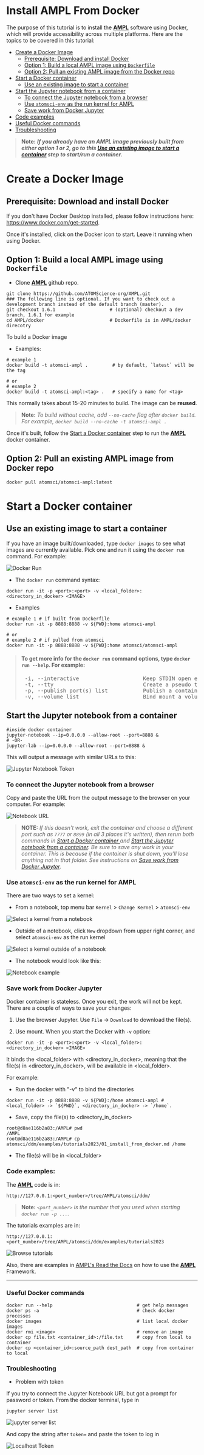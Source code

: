 # Install AMPL From Docker

The purpose of this tutorial is to install the **[AMPL](https://github.com/ATOMScience-org/AMPL)** software using Docker, which will provide accessibility across multiple platforms. Here are the topics to be covered in this tutorial:

* [Create a Docker Image](#create-a-docker-image)
   * [Prerequisite: Download and install Docker](#prerequisite-download-and-install-docker) 
   * [Option 1: Build a local AMPL image using `Dockerfile`](#option-1-build-a-local-ampl-image-using-dockerfile)
   * [Option 2: Pull an existing AMPL image from the Docker repo](#option-2-pull-an-existing-ampl-image-from-docker-repo)
* [Start a Docker container](#start-a-docker-container)
   * [Use an existing image to start a container](#use-an-existing-image-to-start-a-container)
* [Start the Jupyter notebook from a container](#start-the-jupyter-notebook-from-a-container)
   * [To connect the Jupyter notebook from a browser](#to-connect-the-jupyter-notebook-from-a-browser)
   * [Use `atomsci-env` as the run kernel for AMPL](#use-atomsci-env-as-the-run-kernel-for-AMPL)
   * [Save work from Docker Jupyter](#save-work-from-docker-jupyter)
* [Code examples](#code-examples)
* [Useful Docker commands](#useful-docker-commands)
* [Troubleshooting](#troubleshooting)

> **Note:** 
> ***If you already have an AMPL image previously built from either option 1 or 2, go to this [Use an existing image to start a container](#use-an-existing-image-to-start-a-container) step to start/run a container.***

# Create a Docker Image
## Prerequisite: Download and install Docker

If you don't have Docker Desktop installed, please follow instructions here: https://www.docker.com/get-started.

Once it's installed, click on the Docker icon to start. Leave it running when using Docker.

## Option 1: Build a local AMPL image using `Dockerfile`

- Clone **[AMPL](https://github.com/ATOMScience-org/AMPL)**  github repo. 

```
git clone https://github.com/ATOMScience-org/AMPL.git  
### The following line is optional. If you want to check out a development branch instead of the default branch (master).
git checkout 1.6.1                    # (optional) checkout a dev branch, 1.6.1 for example
cd AMPL/docker                        # Dockerfile is in AMPL/docker direcotry
```

To build a Docker image

* Examples:
```
# example 1
docker build -t atomsci-ampl .         # by default, `latest` will be the tag

# or
# example 2
docker build -t atomsci-ampl:<tag> .   # specify a name for <tag>
```

This normally takes about 15-20 minutes to build. The image can be **reused**.

> **Note:** *To build without cache, add `--no-cache` flag after `docker build`. For example, `docker build --no-cache -t atomsci-ampl .`*

Once it's built, follow the [Start a Docker container](#start-a-container-from-the-ampl-image) step to run the **[AMPL](https://github.com/ATOMScience-org/AMPL)** docker container.

## Option 2: Pull an existing AMPL image from Docker repo

```
docker pull atomsci/atomsci-ampl:latest
```

# Start a Docker container

## Use an existing image to start a container

If you have an image built/downloaded, type `docker images` to see what images are currently available. 
Pick one and run it using the `docker run` command. For example:

![Docker Run](../../docs/source/_static/img/01_install_from_docker_files/docker_run.png)

* The `docker run` command syntax:

```
docker run -it -p <port>:<port> -v <local_folder>:<directory_in_docker> <IMAGE>
```

* Examples
```
# example 1 # if built from Dockerfile
docker run -it -p 8888:8888 -v ${PWD}:home atomsci-ampl

# or
# example 2 # if pulled from atomsci
docker run -it -p 8888:8888 -v ${PWD}:home atomsci/atomsci-ampl
```

> #### To get more info for the `docker run` command options, type `docker run --help`. For example: 
> 
>  <pre> -i, --interactive                    Keep STDIN open even if not attached
>  -t, --tty                            Create a pseudo terminal
>  -p, --publish port(s) list           Publish a container's port(s) to the host
>  -v, --volume list                    Bind mount a volume </pre>

## Start the Jupyter notebook from a container

```
#inside docker container
jupyter-notebook --ip=0.0.0.0 --allow-root --port=8888 &
# -OR-
jupyter-lab --ip=0.0.0.0 --allow-root --port=8888 &
```
This will output a message with similar URLs to this:

![Jupyter Notebook Token](../../docs/source/_static/img/01_install_from_docker_files/jupyter_token.png)


### To connect the Jupyter notebook from a browser

Copy and paste the URL from the output message to the browser on your computer. For example:

![Notebook URL](../../docs/source/_static/img/01_install_from_docker_files/browser_url.png)



> **NOTE:**
> *If this doesn't work, exit the container and choose a different port
> such as `7777` or `8899` (in all 3 places it's 
> written), then rerun both commands in 
> [Start a Docker container ](#start-a-container-from-the-ampl-image) and 
> [Start the Jupyter notebook from a container](#start-the-Jupyter-notebook-from-a-container). 
> Be sure to save any work in your container. This is because if the container 
> is shut down, you'll lose anything not in that folder. See instructions on [Save work from Docker Jupyter](#save-work-from-docker-jupyter).*  

### Use `atomsci-env` as the run kernel for AMPL

There are two ways to set a kernel:

* From a notebook, top menu bar `Kernel` > `Change Kernel` > `atomsci-env`

![Select a kernel from a notebook](../../docs/source/_static/img/01_install_from_docker_files/docker-kernel-inside-nb.png)

* Outside of a notebook, click `New` dropdown from upper right corner, 
and select `atomsci-env` as the run kernel

![Select a kernel outside of a notebook](../../docs/source/_static/img/01_install_from_docker_files/docker-kernel-outside-nb.png)


* The notebook would look like this:

![Notebook example](../../docs/source/_static/img/01_install_from_docker_files/notebook-env.png)

### Save work from Docker Jupyter

Docker container is stateless. Once you exit, the work will not be kept. There are a couple of ways to save your changes:

1) Use the browser Jupyter. Use `File` -> `Download` to download the file(s).

1) Use mount. When you start the Docker with `-v` option:

```
docker run -it -p <port>:<port> -v <local_folder>:<directory_in_docker> <IMAGE>
```

It binds the <local_folder> with <directory_in_docker>, meaning that the file(s) in <directory_in_docker>, will be available in <local_folder>.

For example:

* Run the docker with "-v" to bind the directories

```
docker run -it -p 8888:8888 -v ${PWD}:/home atomsci-ampl # <local_folder> -> `${PWD}`, <directory_in_docker> -> `/home`.
```

* Save, copy the file(s) to <directory_in_docker>

```
root@d8ae116b2a83:/AMPL# pwd
/AMPL
root@d8ae116b2a83:/AMPL# cp atomsci/ddm/examples/tutorials2023/01_install_from_docker.md /home
```

* The file(s) will be in <local_folder>

### Code examples:

The **[AMPL](https://github.com/ATOMScience-org/AMPL)** code is in:

```
http://127.0.0.1:<port_number>/tree/AMPL/atomsci/ddm/
```

> **Note:** *`<port_number>` is the number that you used when starting `docker run -p ...`.*

The tutorials examples are in:

```
http://127.0.0.1:<port_number>/tree/AMPL/atomsci/ddm/examples/tutorials2023
```

![Browse tutorials](../../docs/source/_static/img/01_install_from_docker_files/tutorial_tree.png)

Also, there are examples in 
[AMPL's Read the Docs](https://ampl.readthedocs.io/en/latest/) on how to use the **[AMPL](https://github.com/ATOMScience-org/AMPL)** Framework.

---

### Useful Docker commands

```
docker run --help                               # get help messages
docker ps -a                                    # check docker processes
docker images                                   # list local docker images
docker rmi <image>                              # remove an image
docker cp file.txt <container_id>:/file.txt     # copy from local to container
docker cp <container_id>:source_path dest_path  # copy from container to local
```

### Troubleshooting

* Problem with token

If you try to connect the Jupyter Notebook URL but got a prompt for password or token. From the docker terminal, type in

```
jupyter server list
```

![jupyter server list](../../docs/source/_static/img/01_install_from_docker_files/jupyter_server_list.png)

And copy the string after `token=` and  paste the token to log in

![Localhost Token](../../docs/source/_static/img/01_install_from_docker_files/localhost_token.png)
